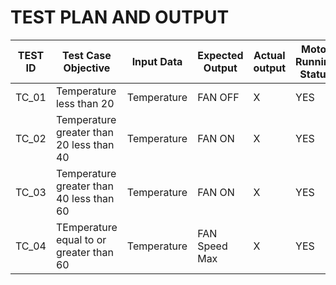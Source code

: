 # TEST PLAN AND OUTPUT

| TEST ID | Test Case Objective | Input Data  | Expected Output |Actual output| Motor Running Status |
| ----- | ----- | ------- | ------- | ------ |------ |  
|TC_01| Temperature less than 20| Temperature | FAN OFF | X | YES |
|TC_02| Temperature greater than 20 less than 40 | Temperature | FAN ON | X | YES|
|TC_03| Temperature greater than 40 less than 60 | Temperature |FAN ON | X | YES|
|TC_04| TEmperature equal to or greater than 60 | Temperature | FAN Speed Max | X |YES|
